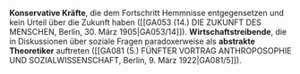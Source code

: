 
**Konservative Kräfte**, die dem Fortschritt Hemmnisse entgegensetzen und kein Urteil über die Zukunft haben ([[GA053 (14.) DIE ZUKUNFT DES MENSCHEN, Berlin, 30. März 1905|GA053/14]]). **Wirtschaftstreibende**, die in Diskussionen über soziale Fragen paradoxerweise als **abstrakte Theoretiker** auftreten ([[GA081 (5.) FÜNFTER VORTRAG ANTHROPOSOPHIE UND SOZIALWISSENSCHAFT, Berlin, 9. März 1922|GA081/5]]).
